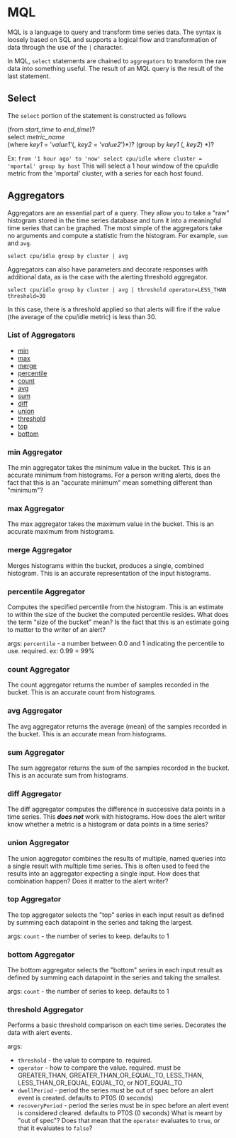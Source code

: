 MQL
===

MQL is a language to query and transform time series data. The syntax is loosely based on SQL and supports a logical 
flow and transformation of data through the use of the `|` character.

In MQL, `select` statements are chained to `aggregators` to transform the raw data into something useful. The result 
of an MQL query is the result of the last statement.

Select
------

The `select` portion of the statement is constructed as follows

  (from *start_time* to *end_time*)?  
  select *metric_name*  
  (where *key1* = '*value1*'(, *key2* = '*value2*')*)?
  (group by *key1* (, *key2*) *)?

Ex:  `from '1 hour ago' to 'now' select cpu/idle where cluster = 'mportal' group by host`
This will select a 1 hour window of the cpu/idle metric from the 'mportal' cluster, with a series for each host found.

Aggregators
-----------

Aggregators are an essential part of a query.  They allow you to take a "raw" histogram stored in the time series
database and turn it into a meaningful time series that can be graphed.  The most simple of the aggregators take no
arguments and compute a statistic from the histogram.  For example, `sum` and `avg`.

`select cpu/idle group by cluster | avg`


Aggregators can also have parameters and decorate responses with additional data, as is the case with the alerting 
threshold aggregator.

`select cpu/idle group by cluster | avg | threshold operator=LESS_THAN threshold=30`

In this case, there is a threshold applied so that alerts will fire if the value (the average of the cpu/idle metric) 
is less than 30.

### List of Aggregators
* [min](#agg_min)
* [max](#agg_max)
* [merge](#agg_merge)
* [percentile](#agg_percentile)
* [count](#agg_count)
* [avg](#agg_avg)
* [sum](#agg_sum)
* [diff](#agg_diff)
* [union](#agg_union)
* [threshold](#agg_threshold)
* [top](#agg_top)
* [bottom](#agg_bottom)


### <a name="agg_min"></a>min Aggregator

The min aggregator takes the minimum value in the bucket.  This is an accurate minimum from histograms.
For a person writing alerts, does the fact that this is an "accurate minimum" mean something different than "minimum"?

### <a name="agg_max"></a>max Aggregator

The max aggregator takes the maximum value in the bucket.  This is an accurate maximum from histograms.

### <a name="agg_merge"></a>merge Aggregator

Merges histograms within the bucket, produces a single, combined histogram.  This is an accurate representation of the
input histograms.

### <a name="agg_percentile"></a>percentile Aggregator

Computes the specified percentile from the histogram.  This is an estimate to within the size of the bucket the 
computed percentile resides.  What does the term "size of the bucket" mean?  Is the fact that this is an estimate going to matter to the writer of an alert?

args: `percentile` - a number between 0.0 and 1 indicating the percentile to use. required. ex: 0.99 = 99%

### <a name="agg_count"></a>count Aggregator

The count aggregator returns the number of samples recorded in the bucket.  This is an accurate count from histograms.

### <a name="agg_avg"></a>avg Aggregator

The avg aggregator returns the average (mean) of the samples recorded in the bucket.  This is an accurate mean from 
histograms.

### <a name="agg_sum"></a>sum Aggregator

The sum aggregator returns the sum of the samples recorded in the bucket.  This is an accurate sum from histograms.

### <a name="agg_diff"></a>diff Aggregator

The diff aggregator computes the difference in successive data points in a time series.  This **_does not_** work with 
histograms.
How does the alert writer know whether a metric is a histogram or data points in a time series?

### <a name="agg_union"></a>union Aggregator

The union aggregator combines the results of multiple, named queries into a single result with multiple time series.
This is often used to feed the results into an aggregator expecting a single input.
How does that combination happen?  Does it matter to the alert writer?

### <a name="agg_top"></a>top Aggregator

The top aggregator selects the "top" series in each input result as defined by summing each datapoint in the series and
taking the largest.

args: `count` - the number of series to keep. defaults to 1

### <a name="agg_bottom"></a>bottom Aggregator

The bottom aggregator selects the "bottom" series in each input result as defined by summing each datapoint in the 
series and taking the smallest.

args: `count` - the number of series to keep. defaults to 1

### <a name="agg_threshold"></a>threshold Aggregator

Performs a basic threshold comparison on each time series. Decorates the data with alert events.

args:
* `threshold` - the value to compare to. required.
* `operator` - how to compare the value. required. must be GREATER_THAN, GREATER_THAN_OR_EQUAL_TO, 
        LESS_THAN, LESS_THAN_OR_EQUAL, EQUAL_TO, or NOT_EQUAL_TO
* `dwellPeriod` - period the series must be out of spec before an alert event is created. defaults to PT0S (0 seconds)
* `recoveryPeriod` - period the series must be in spec before an alert event is considered cleared. defaults to PT0S 
(0 seconds)
What is meant by "out of spec"? Does that mean that the `operator` evaluates to `true`, or that it evaluates to `false`?
